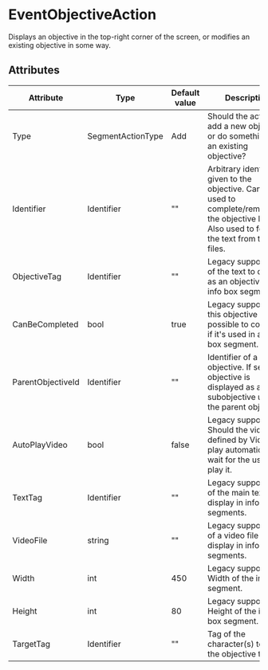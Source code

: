 # EventObjectiveAction

Displays an objective in the top\-right corner of the screen, or modifies an existing objective in some way.

## Attributes

| Attribute         | Type              | Default value | Description                                                                                                                                            |
|-------------------|-------------------|---------------|--------------------------------------------------------------------------------------------------------------------------------------------------------|
| Type              | SegmentActionType | Add           | Should the action add a new objective, or do something to an existing objective?                                                                       |
| Identifier        | Identifier        | ""            | Arbitrary identifier given to the objective. Can be used to complete/remove/fail the objective later. Also used to fetch the text from the text files. |
| ObjectiveTag      | Identifier        | ""            | Legacy support. Tag of the text to display as an objective in info box segments.                                                                       |
| CanBeCompleted    | bool              | true          | Legacy support. Is this objective possible to complete if it's used in an info box segment.                                                            |
| ParentObjectiveId | Identifier        | ""            | Identifier of a parent objective. If set, this objective is displayed as a subobjective under the parent objective.                                    |
| AutoPlayVideo     | bool              | false         | Legacy support. Should the video defined by VideoFile play automatically, or wait for the user to play it.                                             |
| TextTag           | Identifier        | ""            | Legacy support. Tag of the main text to display in info box segments.                                                                                  |
| VideoFile         | string            | ""            | Legacy support. Path of a video file to display in info box segments.                                                                                  |
| Width             | int               | 450           | Legacy support. Width of the info box segment.                                                                                                         |
| Height            | int               | 80            | Legacy support. Height of the info box segment.                                                                                                        |
| TargetTag         | Identifier        | ""            | Tag of the character(s) to show the objective to.                                                                                                      |



